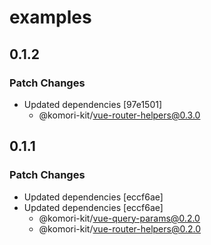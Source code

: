 # examples

## 0.1.2

### Patch Changes

- Updated dependencies [97e1501]
  - @komori-kit/vue-router-helpers@0.3.0

## 0.1.1

### Patch Changes

- Updated dependencies [eccf6ae]
- Updated dependencies [eccf6ae]
  - @komori-kit/vue-query-params@0.2.0
  - @komori-kit/vue-router-helpers@0.2.0
